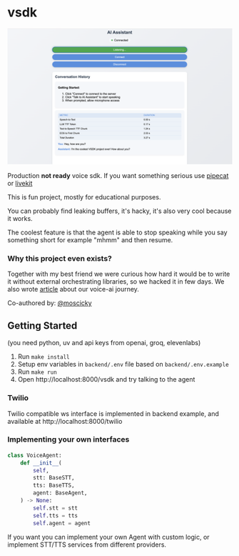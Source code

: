 # vsdk

![vsdk](docs/vsdk.png)

Production **not ready** voice sdk. If you want something serious use [pipecat](https://github.com/pipecat-ai/pipecat) or [livekit](https://github.com/livekit/livekit)

This is fun project, mostly for educational purposes. 

You can probably find leaking buffers, it's hacky, it's also very cool because it works.

The coolest feature is that the agent is able to stop speaking while you say something short for example "mhmm" and then resume.

### Why this project even exists?
Together with my best friend we were curious how hard it would be to write it without external orchestrating libraries, so we hacked it in few days. We also wrote [article](https://nomore.engineering/blog/voice-agents) about our voice-ai journey.

Co-authored by: [@moscicky](https://github.com/moscicky)

## Getting Started
(you need python, uv and api keys from openai, groq, elevenlabs)

1. Run `make install`
2. Setup env variables in `backend/.env` file based on `backend/.env.example`
3. Run `make run`
4. Open http://localhost:8000/vsdk and try talking to the agent

### Twilio
Twilio compatible ws interface is implemented in backend example, and available at http://localhost:8000/twilio

### Implementing your own interfaces
```python
class VoiceAgent:
    def __init__(
        self,
        stt: BaseSTT,
        tts: BaseTTS,
        agent: BaseAgent,
    ) -> None:
        self.stt = stt
        self.tts = tts
        self.agent = agent
```
If you want you can implement your own Agent with custom logic, or implement STT/TTS services from different providers.


